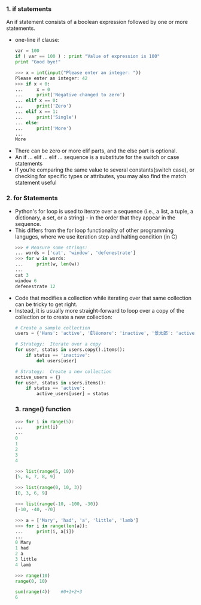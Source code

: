 ### 1. if statements
An if statement consists of a boolean expression followed by one or more statements.
* one-line if clause:
  ```python
  var = 100
  if ( var == 100 ) : print "Value of expression is 100"
  print "Good bye!"
  ```
  ```python
  >>> x = int(input("Please enter an integer: "))
  Please enter an integer: 42
  >>> if x < 0:
  ...     x = 0
  ...     print('Negative changed to zero')
  ... elif x == 0:
  ...     print('Zero')
  ... elif x == 1:
  ...     print('Single')
  ... else:
  ...     print('More')
  ...
  More
  ```
* There can be zero or more elif parts, and the else part is optional.
* An if … elif … elif … sequence is a substitute for the switch or case statements
* If you’re comparing the same value to several constants(switch case), or checking for specific types or attributes, you may also find the match statement useful
### 2. for Statements
* Python's for loop is used to iterate over a sequence (i.e., a list, a tuple, a dictionary, a set, or a string) - in the order that they appear in the sequence.
* This differs from the for loop functionality of other programming languges, where we use iteration step and halting condition (in C)
  ```python
  >>> # Measure some strings:
  ... words = ['cat', 'window', 'defenestrate']
  >>> for w in words:
  ...     print(w, len(w))
  ...
  cat 3
  window 6
  defenestrate 12
  ```
* Code that modifies a collection while iterating over that same collection can be tricky to get right. 
* Instead, it is usually more straight-forward to loop over a copy of the collection or to create a new collection:
  ```python
  # Create a sample collection
  users = {'Hans': 'active', 'Éléonore': 'inactive', '景太郎': 'active'}

  # Strategy:  Iterate over a copy
  for user, status in users.copy().items():
      if status == 'inactive':
          del users[user]

  # Strategy:  Create a new collection
  active_users = {}
  for user, status in users.items():
      if status == 'active':
          active_users[user] = status
  ```
  ### 3. range() function
  ```python
  >>> for i in range(5):
  ...     print(i)
  ...
  0
  1
  2
  3
  4

  >>> list(range(5, 10))
  [5, 6, 7, 8, 9]

  >>> list(range(0, 10, 3))
  [0, 3, 6, 9]

  >>> list(range(-10, -100, -30))
  [-10, -40, -70]

  >>> a = ['Mary', 'had', 'a', 'little', 'lamb']
  >>> for i in range(len(a)):
  ...     print(i, a[i])
  ...
  0 Mary
  1 had
  2 a
  3 little
  4 lamb

  >>> range(10)
  range(0, 10)

  sum(range(4))    #0+1+2+3
  6
  ```
  
